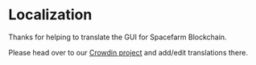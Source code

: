 # Localization

Thanks for helping to translate the GUI for Spacefarm Blockchain.

Please head over to our [Crowdin project](https://crowdin.com/project/spacefarm-blockchain/) and add/edit translations there.
